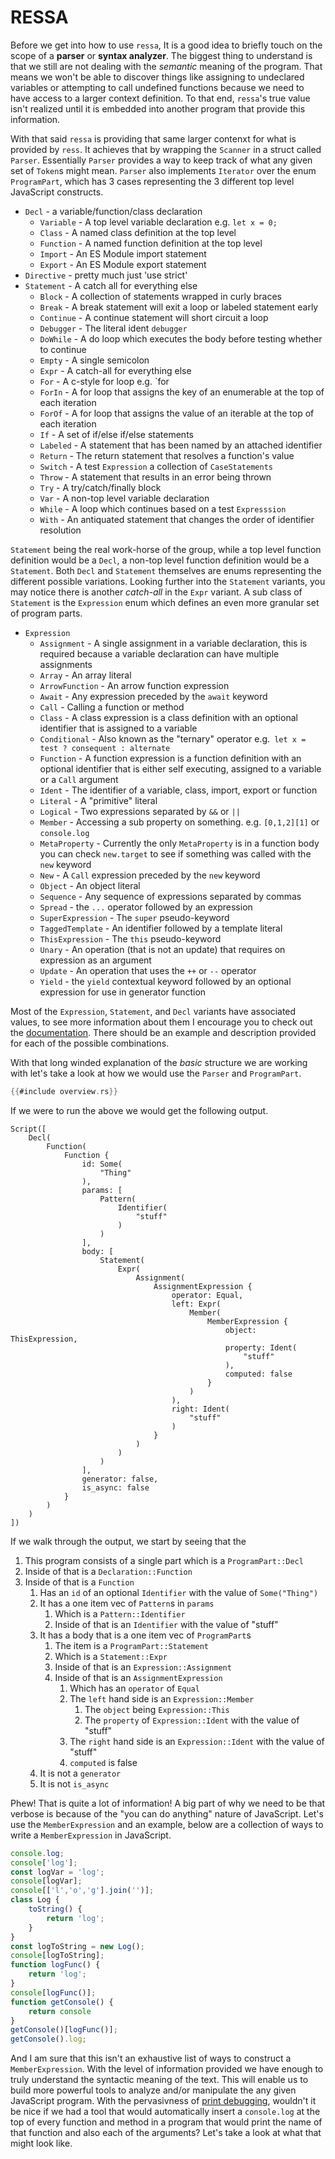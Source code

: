 # RESSA
Before we get into how to use `ressa`, It is a good idea to briefly touch on the scope of a __parser__ or __syntax analyzer__. The biggest thing to understand is that we still are not dealing with the _semantic_ meaning of the program. That means we won't be able to discover things like assigning to undeclared variables or attempting to call undefined functions because we need to have access to a larger context definition. To that end, `ressa`'s true value isn't realized until it is embedded into another program that provide this information.

With that said `ressa` is providing that same larger contenxt for what is provided by `ress`. It achieves that by wrapping the `Scanner` in a struct called `Parser`. Essentially `Parser` provides a way to keep track of what any given set of `Token`s might mean. `Parser` also implements `Iterator` over the enum `ProgramPart`, which has 3 cases representing the 3 different top level JavaScript constructs.

- `Decl` - a variable/function/class declaration
  - `Variable` - A top level variable declaration e.g. `let x = 0;`
  - `Class` - A named class definition at the top level
  - `Function` - A named function definition at the top level
  - `Import` - An ES Module import statement
  - `Export` - An ES Module export statement
- `Directive` - pretty much just 'use strict'
- `Statement` - A catch all for everything else
  - `Block` - A collection of statements wrapped in curly braces
  - `Break` - A break statement will exit a loop or labeled statement early
  - `Continue` - A continue statement will short circuit a loop
  - `Debugger` - The literal ident `debugger`
  - `DoWhile` - A do loop which executes the body before testing whether to continue
  - `Empty` - A single semicolon
  - `Expr` - A catch-all for everything else
  - `For` - A c-style for loop e.g. `for 
  - `ForIn` - A for loop that assigns the key of an enumerable at the top of each iteration
  - `ForOf` - A for loop that assigns the value of an iterable at the top of each iteration
  - `If` - A set of if/else if/else statements
  - `Labeled` - A statement that has been named by an attached identifier
  - `Return` - The return statement that resolves a function's value
  - `Switch` - A test `Expression` a collection of `CaseStatements`
  - `Throw` - A statement that results in an error being thrown
  - `Try` - A try/catch/finally block
  - `Var` - A non-top level variable declaration
  - `While` - A loop which continues based on a test `Expresssion`
  - `With` - An antiquated statement that changes the order of identifier resolution

`Statement` being the real work-horse of the group, while a top level function definition would be a `Decl`, a non-top level function definition would be a `Statement`. Both `Decl` and `Statement` themselves are enums representing the different possible variations. Looking further into the `Statement` variants, you may notice there is another _catch-all_ in the `Expr` variant. A sub class of `Statement` is the `Expression` enum which defines an even more granular set of program parts.

- `Expression`
  - `Assignment` - A single assignment in a variable declaration, this is required because a variable declaration can have multiple assignments
  - `Array` - An array literal
  - `ArrowFunction` - An arrow function expression
  - `Await` - Any expression preceded by the `await` keyword
  - `Call` - Calling a function or method
  - `Class` - A class expression is a class definition with an optional identifier that is assigned to a variable
  - `Conditional` - Also known as the "ternary" operator e.g.` let x = test ? consequent : alternate`
  - `Function` - A function expression is a function definition with an optional identifier that is either self executing, assigned to a variable or a `Call` argument
  - `Ident` - The identifier of a variable, class, import, export or function
  - `Literal` - A "primitive" literal
  - `Logical` - Two expressions separated by `&&` or `||`
  - `Member` - Accessing a sub property on something. e.g. `[0,1,2][1]` or `console.log`
  - `MetaProperty` - Currently the only `MetaProperty` is in a function body you can check `new.target` to see if something was called with the `new` keyword
  - `New` - A `Call` expression preceded by the `new` keyword
  - `Object` - An object literal
  - `Sequence` - Any sequence of expressions separated by commas
  - `Spread` - the `...` operator followed by an expression
  - `SuperExpression` - The `super` pseudo-keyword
  - `TaggedTemplate` - An identifier followed by a template literal
  - `ThisExpression` - The `this` pseudo-keyword
  - `Unary` - An operation (that is not an update) that requires on expression as an argument
  - `Update` - An operation that uses the `++` or `--` operator
  - `Yield` - the `yield` contextual keyword followed by an optional expression for use in generator function

Most of the `Expression`, `Statement`, and `Decl` variants have associated values, to see more information about them I encourage you to check out the [documentation](https://docs.rs/ressa). There should be an example and description provided for each of the possible combinations.

With that long winded explanation of the _basic_ structure we are working with let's take a look at how we would use the `Parser` and `ProgramPart`.

```rust
{{#include overview.rs}}
```

If we were to run the above we would get the following output.
```ron
Script([
    Decl(
        Function(
            Function {
                id: Some(
                    "Thing"
                ),
                params: [
                    Pattern(
                        Identifier(
                            "stuff"
                        )
                    )
                ],
                body: [
                    Statement(
                        Expr(
                            Assignment(
                                AssignmentExpression {
                                    operator: Equal,
                                    left: Expr(
                                        Member(
                                            MemberExpression {
                                                object: ThisExpression,
                                                property: Ident(
                                                    "stuff"
                                                ),
                                                computed: false
                                            }
                                        )
                                    ),
                                    right: Ident(
                                        "stuff"
                                    )
                                }
                            )
                        )
                    )
                ],
                generator: false,
                is_async: false
            }
        )
    )
])
```

If we walk through the output, we start by seeing that the
1. This program consists of a single part which is a  `ProgramPart::Decl`
2. Inside of that is a `Declaration::Function`
3. Inside of that is a `Function`
   1. Has an `id` of an optional `Identifier` with the value of `Some("Thing")`
   2. It has a one item vec of `Pattern`s in `params`
      1. Which is a `Pattern::Identifier`
      2. Inside of that is an `Identifier` with the value of "stuff"
   3. It has a body that is a one item vec of `ProgramPart`s
      1. The item is a `ProgramPart::Statement`
      2. Which is a `Statement::Expr`
      3. Inside of that is an `Expression::Assignment`
      4. Inside of that is an `AssignmentExpression`
         1. Which has an `operator` of `Equal`
         2. The `left` hand side is an `Expression::Member`
            1. The `object` being `Expression::This`
            2. The `property` of `Expression::Ident` with the value of "stuff"
         3. The `right` hand side is an `Expression::Ident` with the value of "stuff"
         4. `computed` is false
   4. It is not a `generator`
   5. It is not `is_async`

Phew! That is quite a lot of information! A big part of why we need to be that verbose is because of the "you can do anything" nature of JavaScript. Let's use the `MemberExpression` and an example, below are a collection of ways to write a `MemberExpression` in JavaScript.

```js
console.log;
console['log'];
const logVar = 'log';
console[logVar];
console[['l','o','g'].join('')];
class Log {
    toString() {
        return 'log';
    }
}
const logToString = new Log();
console[logToString];
function logFunc() {
    return 'log';
}
console[logFunc()];
function getConsole() {
    return console
}
getConsole()[logFunc()];
getConsole().log;
```

And I am sure that this isn't an exhaustive list of ways to construct a `MemberExpression`. With the level of information provided we have enough to truly understand the syntactic meaning of the text. This will enable us to build more powerful tools to analyze and/or manipulate the any given JavaScript program. With the pervasivness of [print debugging](https://en.wikipedia.org/wiki/Debugging#Techniques), wouldn't it be nice if we had a tool that would automatically insert a `console.log` at the top of every function and method in a program that would print the name of that function and also each of the arguments? Let's take a look at what that might look like.